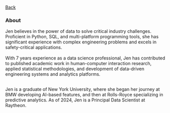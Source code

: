[Back](https://zenjen-devs.github.io)

### About

<p align="left">
Jen believes in the power of data to solve critical industry challenges. Proficient in Python, SQL, and multi-platform programming tools, she has significant experience with complex engineering problems and excels in safety-critical applications.

  <br>
  <br>
With 7 years experience as a data science professional, Jen has contributed to published academic work in human-computer interaction research, applied statistical methodologies, and development of data-driven engineering systems and analytics platforms.
<br>
  <br>
  
Jen is a graduate of New York University, where she began her journey at BMW developing AI-based features, and then at Rolls-Royce specializing in predictive analytics. As of 2024, Jen is a Principal Data Scientist at Raytheon.
  <br><br>






  

  </p>


